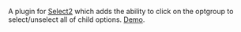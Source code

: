 A plugin for [Select2](https://select2.github.io/) which adds the ability to click on the optgroup to select/unselect all of child options. [Demo](https://rawgit.com/bnjmnhndrsn/select2-optgroup-select/master/index.html).
